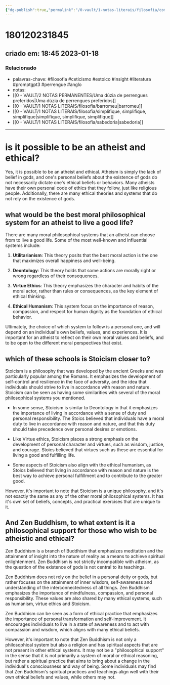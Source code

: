 ```yaml
---
{"dg-publish":true,"permalink":"/0-vault/1-notas-literais/filosofia/como-ser-um-ateista-etico-conversa-com-o-chatgpt/","tags":["filosofia","ceticismo","estoico","insight","literatura","promptgpt3","perrengue","anglo"],"dgHomeLink":true,"dgShowLocalGraph":true,"dgShowFileTree":true,"noteIcon":""}
---
```


# 180120231845
## criado em: 18:45 2023-01-18

### Relacionado
- palavras-chave: #filosofia #ceticismo #estoico #insight #literatura #promptgpt3 #perrengue #anglo
- notas: 
- [[0 - VAULT/2 NOTAS PERMANENTES/Uma dúzia de perrengues preferidos\|Uma dúzia de perrengues preferidos]]
- [[0 - VAULT/1 NOTAS LITERAIS/filosofia/barromeu\|barromeu]]
- [[0 - VAULT/1 NOTAS LITERAIS/filosofia/simplifique, simplifique, simplifique\|simplifique, simplifique, simplifique]]
- [[0 - VAULT/1 NOTAS LITERAIS/filosofia/sabedoria\|sabedoria]]
---
# is it possible to be an atheist and ethical?

Yes, it is possible to be an atheist and ethical. Atheism is simply the lack of belief in gods, and one's personal beliefs about the existence of gods do not necessarily dictate one's ethical beliefs or behaviors. Many atheists have their own personal code of ethics that they follow, just like religious people. Additionally, there are many ethical theories and systems that do not rely on the existence of gods.

## what would be the best moral philosophical system for an atheist to live a good life?

There are many moral philosophical systems that an atheist can choose from to live a good life. Some of the most well-known and influential systems include:

1.  **Utilitarianism**: This theory posits that the best moral action is the one that maximizes overall happiness and well-being.
    
2.  **Deontology**: This theory holds that some actions are morally right or wrong regardless of their consequences.
    
3.  **Virtue Ethics**: This theory emphasizes the character and habits of the moral actor, rather than rules or consequences, as the key element of ethical thinking.
    
4.  **Ethical Humanism**: This system focus on the importance of reason, compassion, and respect for human dignity as the foundation of ethical behavior.
    

Ultimately, the choice of which system to follow is a personal one, and will depend on an individual's own beliefs, values, and experiences. It is important for an atheist to reflect on their own moral values and beliefs, and to be open to the different moral perspectives that exist.

## which of these schools is Stoicism closer to?

Stoicism is a philosophy that was developed by the ancient Greeks and was particularly popular among the Romans. It emphasizes the development of self-control and resilience in the face of adversity, and the idea that individuals should strive to live in accordance with reason and nature. Stoicism can be seen as having some similarities with several of the moral philosophical systems you mentioned.

-   In some sense, Stoicism is similar to Deontology in that it emphasizes the importance of living in accordance with a sense of duty and personal responsibility. The Stoics believed that individuals have a moral duty to live in accordance with reason and nature, and that this duty should take precedence over personal desires or emotions.
    
-   Like Virtue ethics, Stoicism places a strong emphasis on the development of personal character and virtues, such as wisdom, justice, and courage. Stoics believed that virtues such as these are essential for living a good and fulfilling life.
    
-   Some aspects of Stoicism also align with the ethical humanism, as Stoics believed that living in accordance with reason and nature is the best way to achieve personal fulfillment and to contribute to the greater good.
    

However, it's important to note that Stoicism is a unique philosophy, and it's not exactly the same as any of the other moral philosophical systems. It has it's own set of beliefs, concepts, and practical exercises that are unique to it.


## And Zen Buddhism, to what extent is it a philosophical support for those who wish to be atheistic and ethical?

Zen Buddhism is a branch of Buddhism that emphasizes meditation and the attainment of insight into the nature of reality as a means to achieve spiritual enlightenment. Zen Buddhism is not strictly incompatible with atheism, as the question of the existence of gods is not central to its teachings.

Zen Buddhism does not rely on the belief in a personal deity or gods, but rather focuses on the attainment of inner wisdom, self-awareness and understanding of the interconnectedness of all things. Zen Buddhism emphasizes the importance of mindfulness, compassion, and personal responsibility. These values are also shared by many ethical systems, such as humanism, virtue ethics and Stoicism.

Zen Buddhism can be seen as a form of ethical practice that emphasizes the importance of personal transformation and self-improvement. It encourages individuals to live in a state of awareness and to act with compassion and wisdom, which aligns with many ethical beliefs.

However, it's important to note that Zen Buddhism is not only a philosophical system but also a religion and has spiritual aspects that are not present in other ethical systems. It may not be a "philosophical support" in the sense that it is not primarily a system of moral or ethical reasoning, but rather a spiritual practice that aims to bring about a change in the individual's consciousness and way of being. Some individuals may find that Zen Buddhism's spiritual practices and teachings align well with their own ethical beliefs and values, while others may not.